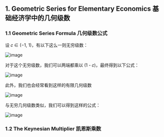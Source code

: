 ## 1. Geometric Series for Elementary Economics 基础经济学中的几何级数
### 1.1 Geometric Series Formula 几何级数公式
设 𝑐 ∈ (−1, 1)，有以下这么一则无穷级数：

![image](https://user-images.githubusercontent.com/46322797/130984771-6c0b538b-23b5-4f93-83b3-a1cbe22f2aa3.png)

对于这个无穷级数，我们可以两端都乘以 (1 - 𝑐)，最终得到以下公式：

![image](https://user-images.githubusercontent.com/46322797/130984812-cef37772-a53f-45a5-a7f6-5c05b0a03f79.png) 

此外，我们也会经常看到这样的有限几何级数

![image](https://user-images.githubusercontent.com/46322797/130984837-94956b8c-b640-439f-afc6-6c83282d7379.png)

与无穷几何级数类似，我们可以得到这样的公式：

![image](https://user-images.githubusercontent.com/46322797/130984969-817e6c1b-d988-4d82-a2f2-d2478895d73e.png)



### 1.2 The Keynesian Multiplier 凯恩斯乘数
